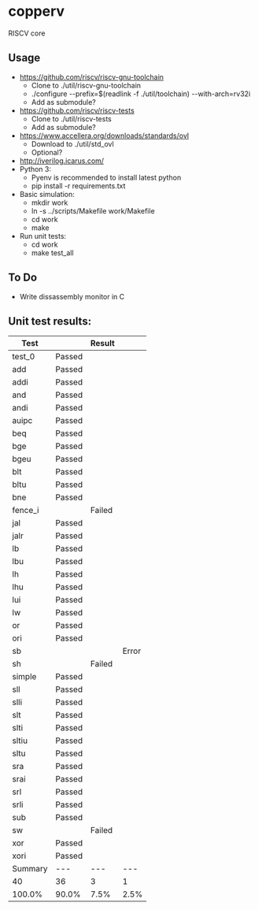 # copperv
RISCV core

## Usage
- https://github.com/riscv/riscv-gnu-toolchain
  - Clone to ./util/riscv-gnu-toolchain
  - ./configure --prefix=$(readlink -f ./util/toolchain) --with-arch=rv32i
  - Add as submodule?
- https://github.com/riscv/riscv-tests
  - Clone to ./util/riscv-tests
  - Add as submodule?
- https://www.accellera.org/downloads/standards/ovl
  - Download to ./util/std_ovl
  - Optional?
- http://iverilog.icarus.com/
- Python 3:
  - Pyenv is recommended to install latest python
  - pip install -r requirements.txt
- Basic simulation:
  - mkdir work
  - ln -s ../scripts/Makefile work/Makefile
  - cd work
  - make
- Run unit tests:
  - cd work
  - make test_all

## To Do
- Write dissassembly monitor in C

## Unit test results:

| Test    |        | Result   |       |
|---------|--------|----------|-------|
| test_0  | Passed |          |       |
| add     | Passed |          |       |
| addi    | Passed |          |       |
| and     | Passed |          |       |
| andi    | Passed |          |       |
| auipc   | Passed |          |       |
| beq     | Passed |          |       |
| bge     | Passed |          |       |
| bgeu    | Passed |          |       |
| blt     | Passed |          |       |
| bltu    | Passed |          |       |
| bne     | Passed |          |       |
| fence_i |        | Failed   |       |
| jal     | Passed |          |       |
| jalr    | Passed |          |       |
| lb      | Passed |          |       |
| lbu     | Passed |          |       |
| lh      | Passed |          |       |
| lhu     | Passed |          |       |
| lui     | Passed |          |       |
| lw      | Passed |          |       |
| or      | Passed |          |       |
| ori     | Passed |          |       |
| sb      |        |          | Error |
| sh      |        | Failed   |       |
| simple  | Passed |          |       |
| sll     | Passed |          |       |
| slli    | Passed |          |       |
| slt     | Passed |          |       |
| slti    | Passed |          |       |
| sltiu   | Passed |          |       |
| sltu    | Passed |          |       |
| sra     | Passed |          |       |
| srai    | Passed |          |       |
| srl     | Passed |          |       |
| srli    | Passed |          |       |
| sub     | Passed |          |       |
| sw      |        | Failed   |       |
| xor     | Passed |          |       |
| xori    | Passed |          |       |
| Summary | ---    | ---      | ---   |
| 40      | 36     | 3        | 1     |
| 100.0%  | 90.0%  | 7.5%     | 2.5%  |


